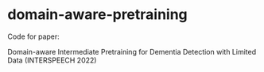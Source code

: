 # domain-aware-pretraining

Code for paper:

Domain-aware Intermediate Pretraining for Dementia Detection with Limited Data (INTERSPEECH 2022)